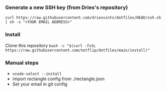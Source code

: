 ### Generate a new SSH key (from Dries's repository)
`curl https://raw.githubusercontent.com/driesvints/dotfiles/HEAD/ssh.sh | sh -s "<YOUR EMAIL ADDRESS>"`

### Install

Clone this repository
`bash -c "$(curl -fsSL https://raw.githubusercontent.com/notflip/dotfiles/main/install)"`

### Manual steps

 - `xcode-select --install`
 - import rectangle config from ./rectangle.json
 - Set your email in git config